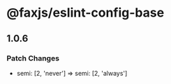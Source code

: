 # @faxjs/eslint-config-base

## 1.0.6

### Patch Changes

- semi: [2, 'never'] => semi: [2, 'always']
